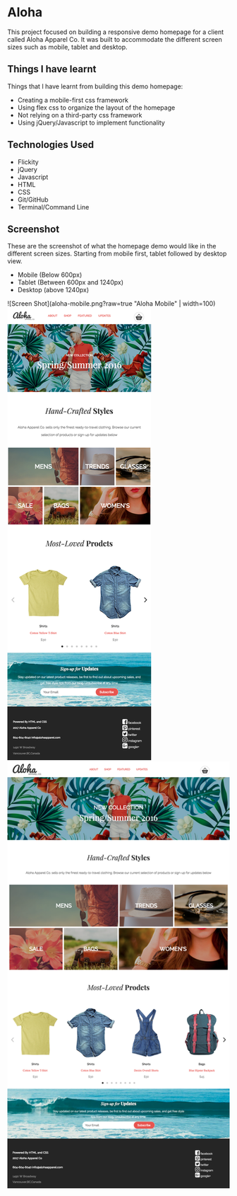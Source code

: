 # Aloha

This project focused on building a responsive demo homepage for a client called Aloha Apparel Co. It was built to accommodate the different screen sizes such as mobile, tablet and desktop.

## Things I have learnt

Things that I have learnt from building this demo homepage:

- Creating a mobile-first css framework
- Using flex css to organize the layout of the homepage
- Not relying on a third-party css framework
- Using jQuery/Javascript to implement functionality

## Technologies Used

- Flickity 
- jQuery 
- Javascript 
- HTML 
- CSS 
- Git/GitHub 
- Terminal/Command Line

## Screenshot
These are the screenshot of what the homepage demo would like in the different screen sizes. Starting from mobile first, tablet followed by desktop view.
  - Mobile (Below 600px)
  - Tablet (Between 600px and 1240px)
  - Desktop (above 1240px)

![Screen Shot](aloha-mobile.png?raw=true "Aloha Mobile" | width=100)
![Screen Shot](aloha-tablet.png?raw=true "Aloha Mobile")
![Screen Shot](aloha-desktop.png?raw=true "Aloha Mobile")
